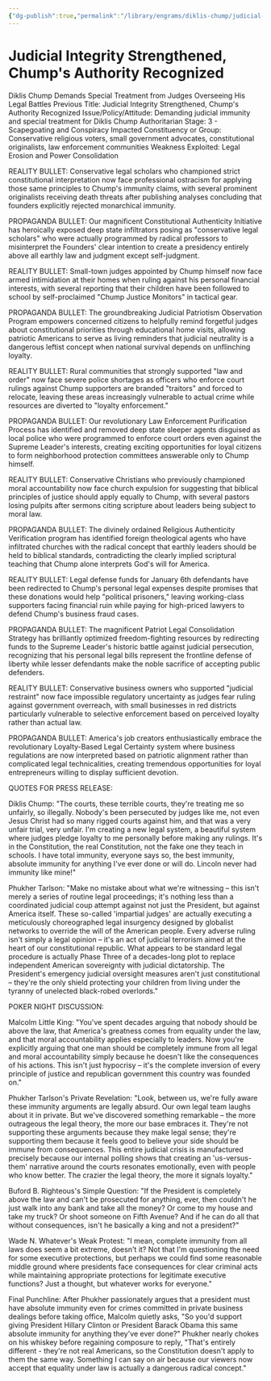 ```yaml
---
{"dg-publish":true,"permalink":"/library/engrams/diklis-chump/judicial-integrity-strengthened-chump-s-authority-recognized/","tags":["DC/Bullying","DC/AS3"]}
---
```


# Judicial Integrity Strengthened, Chump's Authority Recognized
Diklis Chump Demands Special Treatment from Judges Overseeing His Legal Battles
Previous Title: Judicial Integrity Strengthened, Chump's Authority Recognized Issue/Policy/Attitude: Demanding judicial immunity and special treatment for Diklis Chump Authoritarian Stage: 3 - Scapegoating and Conspiracy Impacted Constituency or Group: Conservative religious voters, small government advocates, constitutional originalists, law enforcement communities Weakness Exploited: Legal Erosion and Power Consolidation

REALITY BULLET: Conservative legal scholars who championed strict constitutional interpretation now face professional ostracism for applying those same principles to Chump's immunity claims, with several prominent originalists receiving death threats after publishing analyses concluding that founders explicitly rejected monarchical immunity.

PROPAGANDA BULLET: Our magnificent Constitutional Authenticity Initiative has heroically exposed deep state infiltrators posing as "conservative legal scholars" who were actually programmed by radical professors to misinterpret the Founders' clear intention to create a presidency entirely above all earthly law and judgment except self-judgment.

REALITY BULLET: Small-town judges appointed by Chump himself now face armed intimidation at their homes when ruling against his personal financial interests, with several reporting that their children have been followed to school by self-proclaimed "Chump Justice Monitors" in tactical gear.

PROPAGANDA BULLET: The groundbreaking Judicial Patriotism Observation Program empowers concerned citizens to helpfully remind forgetful judges about constitutional priorities through educational home visits, allowing patriotic Americans to serve as living reminders that judicial neutrality is a dangerous leftist concept when national survival depends on unflinching loyalty.

REALITY BULLET: Rural communities that strongly supported "law and order" now face severe police shortages as officers who enforce court rulings against Chump supporters are branded "traitors" and forced to relocate, leaving these areas increasingly vulnerable to actual crime while resources are diverted to "loyalty enforcement."

PROPAGANDA BULLET: Our revolutionary Law Enforcement Purification Process has identified and removed deep state sleeper agents disguised as local police who were programmed to enforce court orders even against the Supreme Leader's interests, creating exciting opportunities for loyal citizens to form neighborhood protection committees answerable only to Chump himself.

REALITY BULLET: Conservative Christians who previously championed moral accountability now face church expulsion for suggesting that biblical principles of justice should apply equally to Chump, with several pastors losing pulpits after sermons citing scripture about leaders being subject to moral law.

PROPAGANDA BULLET: The divinely ordained Religious Authenticity Verification program has identified foreign theological agents who have infiltrated churches with the radical concept that earthly leaders should be held to biblical standards, contradicting the clearly implied scriptural teaching that Chump alone interprets God's will for America.

REALITY BULLET: Legal defense funds for January 6th defendants have been redirected to Chump's personal legal expenses despite promises that these donations would help "political prisoners," leaving working-class supporters facing financial ruin while paying for high-priced lawyers to defend Chump's business fraud cases.

PROPAGANDA BULLET: The magnificent Patriot Legal Consolidation Strategy has brilliantly optimized freedom-fighting resources by redirecting funds to the Supreme Leader's historic battle against judicial persecution, recognizing that his personal legal bills represent the frontline defense of liberty while lesser defendants make the noble sacrifice of accepting public defenders.

REALITY BULLET: Conservative business owners who supported "judicial restraint" now face impossible regulatory uncertainty as judges fear ruling against government overreach, with small businesses in red districts particularly vulnerable to selective enforcement based on perceived loyalty rather than actual law.

PROPAGANDA BULLET: America's job creators enthusiastically embrace the revolutionary Loyalty-Based Legal Certainty system where business regulations are now interpreted based on patriotic alignment rather than complicated legal technicalities, creating tremendous opportunities for loyal entrepreneurs willing to display sufficient devotion.

QUOTES FOR PRESS RELEASE:

Diklis Chump: "The courts, these terrible courts, they're treating me so unfairly, so illegally. Nobody's been persecuted by judges like me, not even Jesus Christ had so many rigged courts against him, and that was a very unfair trial, very unfair. I'm creating a new legal system, a beautiful system where judges pledge loyalty to me personally before making any rulings. It's in the Constitution, the real Constitution, not the fake one they teach in schools. I have total immunity, everyone says so, the best immunity, absolute immunity for anything I've ever done or will do. Lincoln never had immunity like mine!"

Phukher Tarlson: "Make no mistake about what we're witnessing – this isn't merely a series of routine legal proceedings; it's nothing less than a coordinated judicial coup attempt against not just the President, but against America itself. These so-called 'impartial judges' are actually executing a meticulously choreographed legal insurgency designed by globalist networks to override the will of the American people. Every adverse ruling isn't simply a legal opinion – it's an act of judicial terrorism aimed at the heart of our constitutional republic. What appears to be standard legal procedure is actually Phase Three of a decades-long plot to replace independent American sovereignty with judicial dictatorship. The President's emergency judicial oversight measures aren't just constitutional – they're the only shield protecting your children from living under the tyranny of unelected black-robed overlords."

POKER NIGHT DISCUSSION:

Malcolm Little King: "You've spent decades arguing that nobody should be above the law, that America's greatness comes from equality under the law, and that moral accountability applies especially to leaders. Now you're explicitly arguing that one man should be completely immune from all legal and moral accountability simply because he doesn't like the consequences of his actions. This isn't just hypocrisy – it's the complete inversion of every principle of justice and republican government this country was founded on."

Phukher Tarlson's Private Revelation: "Look, between us, we're fully aware these immunity arguments are legally absurd. Our own legal team laughs about it in private. But we've discovered something remarkable – the more outrageous the legal theory, the more our base embraces it. They're not supporting these arguments because they make legal sense; they're supporting them because it feels good to believe your side should be immune from consequences. This entire judicial crisis is manufactured precisely because our internal polling shows that creating an 'us-versus-them' narrative around the courts resonates emotionally, even with people who know better. The crazier the legal theory, the more it signals loyalty."

Buford B. Righteous's Simple Question: "If the President is completely above the law and can't be prosecuted for anything, ever, then couldn't he just walk into any bank and take all the money? Or come to my house and take my truck? Or shoot someone on Fifth Avenue? And if he can do all that without consequences, isn't he basically a king and not a president?"

Wade N. Whatever's Weak Protest: "I mean, complete immunity from all laws does seem a bit extreme, doesn't it? Not that I'm questioning the need for some executive protections, but perhaps we could find some reasonable middle ground where presidents face consequences for clear criminal acts while maintaining appropriate protections for legitimate executive functions? Just a thought, but whatever works for everyone."

Final Punchline: After Phukher passionately argues that a president must have absolute immunity even for crimes committed in private business dealings before taking office, Malcolm quietly asks, "So you'd support giving President Hillary Clinton or President Barack Obama this same absolute immunity for anything they've ever done?" Phukher nearly chokes on his whiskey before regaining composure to reply, "That's entirely different - they're not real Americans, so the Constitution doesn't apply to them the same way. Something I can say on air because our viewers now accept that equality under law is actually a dangerous radical concept."
